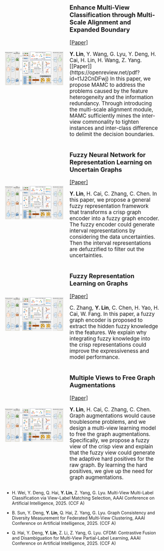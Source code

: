 

<div style="font-size: 17px; display: flex; align-items: center;">
  <!-- 左边放图片 -->
  <div style="flex: 30%; padding-right: 20px;">
    <img src="../static/assets/publication/iclr25_enhance_multi_view.png" alt="图1: 论文中的小图" width="100%">
  </div>
  <!-- 右边放论文介绍 -->
  <div style="flex: 50%;">
      <h3>Enhance Multi-View Classification through Multi-Scale Alignment and Expanded Boundary</h3>
      <a href="https://openreview.net/pdf?id=t1J2CnDFwj" target="_blank">[Paper]</a>
      <p>
        <strong>Y. Lin</strong>, Y. Wang, G. Lyu, Y. Deng, H. Cai, H. Lin, H. Wang, Z. Yang. [[Paper]](https://openreview.net/pdf?id=t1J2CnDFwj)
        In this paper, we propose MAMC to address the problems caused by the feature heterogeneity and the information redundancy. Through introducing the multi-scale alignment module, MAMC sufficiently mines the inter-view commonality to tighten instances and inter-class difference to delimit the decision boundaries.
      </p>
  </div>
</div>

<!-- - <strong>Y. Lin</strong>, Y. Wang, G. Lyu, Y. Deng, H. Cai, H. Lin, H. Wang, Z. Yang. Enhance Multi-View Classification through Multi-Scale Alignment and Expanded Boundary. International Conference on Learning Representations, 2025. (TH-CPL A) [[Paper]](https://openreview.net/pdf?id=t1J2CnDFwj) -->

<div style="font-size: 17px; display: flex; align-items: center;">
  <!-- 左边放图片 -->
  <div style="flex: 30%; padding-right: 20px;">
    <img src="../static/assets/publication/iclr25_enhance_multi_view.png" alt="图1: 论文中的小图" width="100%">
  </div>
  <!-- 右边放论文介绍 -->
  <div style="flex: 50%;">
      <h3>Fuzzy Neural Network for Representation Learning on Uncertain Graphs</h3>
      <a href="https://ieeexplore.ieee.org/abstract/document/10571582/" target="_blank">[Paper]</a>
      <p>
        <strong>Y. Lin</strong>, H. Cai, C. Zhang, C. Chen.
        In this paper, we propose a general fuzzy representation framework that transforms a crisp graph encoder into a fuzzy graph encoder. The fuzzy encoder could generate interval representations by considering the data uncertainties. Then the interval representations are defuzzified to filter out the uncertainties.
      </p>
  </div>
</div>

<!-- - <strong>Y. Lin</strong>, H. Cai, C. Zhang, C. Chen. Fuzzy Neural Network for Representation Learning on Uncertain Graphs, IEEE Transactions on Fuzzy Systems. 32(9): 5259-5271, 2024. (JCR Q1, CCF B) [[Paper]](https://ieeexplore.ieee.org/abstract/document/10571582/) -->

<div style="font-size: 17px; display: flex; align-items: center;">
  <!-- 左边放图片 -->
  <div style="flex: 30%; padding-right: 20px;">
    <img src="../static/assets/publication/iclr25_enhance_multi_view.png" alt="图1: 论文中的小图" width="100%">
  </div>
  <!-- 右边放论文介绍 -->
  <div style="flex: 50%;">
      <h3>Fuzzy Representation Learning on Graphs</h3>
      <a href="https://ieeexplore.ieee.org/abstract/document/10061283/" target="_blank">[Paper]</a>
      <p>
        C. Zhang, <strong>Y. Lin</strong>, C. Chen, H. Yao, H. Cai, W. Fang.
        In this paper, a fuzzy graph encoder is proposed to extract the hidden fuzzy knowledge in the features. We explain why integrating fuzzy knowledge into the crisp representations could improve the expressiveness and model performance.
      </p>
  </div>
</div>

<!-- - C. Zhang, <strong>Y. Lin</strong>, C. Chen, H. Yao, H. Cai, W. Fang. Fuzzy Representation Learning on Graphs, IEEE Transactions on Fuzzy Systems. 31(10): 3358-3370, 2023. (JCR Q1, CCF B) [[Paper]](https://ieeexplore.ieee.org/abstract/document/10061283/) -->


<div style="font-size: 17px; display: flex; align-items: center;">
  <!-- 左边放图片 -->
  <div style="flex: 30%; padding-right: 20px;">
    <img src="../static/assets/publication/iclr25_enhance_multi_view.png" alt="图1: 论文中的小图" width="100%">
  </div>
  <!-- 右边放论文介绍 -->
  <div style="flex: 50%;">
      <h3>Multiple Views to Free Graph Augmentations</h3>
      <a href="https://ieeexplore.ieee.org/abstract/document/10342655/" target="_blank">[Paper]</a>
      <p>
        <strong>Y. Lin</strong>, H. Cai, C. Zhang, C. Chen.
        Graph augmentations would cause troublesome problems, and we design a multi-view learning model to free the graph augmentations. Specifically, we propose a fuzzy view of the crisp view and explain that the fuzzy view could generate the adaptive hard positives for the raw graph. By learning the hard positives, we give up the need for graph augmentations. 
      </p>
  </div>
</div>

<!-- - <strong>Y. Lin</strong>, H. Cai, C. Zhang, C. Chen. Multiple Views to Free Graph Augmentations, IEEE Transactions on Computational Social Systems. 11(3): 3290-3230, 2024. (JCR Q1, CCF C) [[Paper]](https://ieeexplore.ieee.org/abstract/document/10342655/) -->

- H. Wei, Y. Deng, Q. Hai, <strong>Y. Lin</strong>, Z. Yang, G. Lyu. Multi-View Multi-Label Classification via View-Label Matching Selection, AAAI Conference on Artificial Intelligence, 2025. (CCF A)

- B. Sun, Y. Deng, <strong>Y. Lin</strong>, Q. Hai, Z. Yang, G. Lyu. Graph Consistency and Diversity Measurement for Federated Multi-View Clustering, AAAI Conference on Artificial Intelligence, 2025. (CCF A)

- Q. Hai, Y. Deng, <strong>Y. Lin</strong>, Z. Li, Z. Yang, G. Lyu. CFDM: Contrastive Fusion and Disambiguation for Multi-View Partial-Label Learning, AAAI Conference on Artificial Intelligence, 2025. (CCF A)
